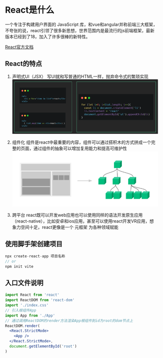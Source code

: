# React是什么
一个专注于构建用户界面的 JavaScript 库，和vue和angular并称前端三大框架，不夸张的说，react引领了很多新思想，世界范围内是最流行的js前端框架，最新版本已经到了18，加入了许多很棒的新特性。

[React官方文档](https://zh-hans.react.dev/)

## React的特点
1. 声明式UI（JSX）
写UI就和写普通的HTML一样，抛弃命令式的繁琐实现
![图片](./images/Snipaste_2023-05-20_18-17-41.png)
2. 组件化
组件是react中最重要的内容，组件可以通过搭积木的方式拼成一个完整的页面，通过组件的抽象可以增加复用能力和提高可维护性 
![图片](./images/Snipaste_2023-05-20_18-18-47.png)

3. 跨平台
react既可以开发web应用也可以使用同样的语法开发原生应用（react-native），比如安卓和ios应用，甚至可以使用react开发VR应用，想象力空间十足，react更像是一个 元框架  为各种领域赋能 
## 使用脚手架创建项目
```js
npx create-react-app 项目名称
// or
npm init vite
```
## 入口文件说明
```jsx
import React from 'react'
import ReactDOM from 'react-dom'
import './index.css'
// 引入根组件App
import App from './App'
// 通过调用ReactDOM的render方法渲染App根组件到id为root的dom节点上
ReactDOM.render(
  <React.StrictMode>
    <App />
  </React.StrictMode>,
  document.getElementById('root')
)
```